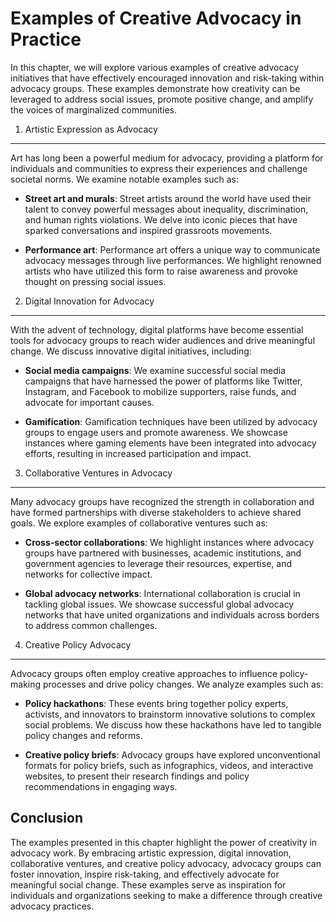 Examples of Creative Advocacy in Practice
==================================================

In this chapter, we will explore various examples of creative advocacy initiatives that have effectively encouraged innovation and risk-taking within advocacy groups. These examples demonstrate how creativity can be leveraged to address social issues, promote positive change, and amplify the voices of marginalized communities.

1. Artistic Expression as Advocacy
----------------------------------

Art has long been a powerful medium for advocacy, providing a platform for individuals and communities to express their experiences and challenge societal norms. We examine notable examples such as:

* **Street art and murals**: Street artists around the world have used their talent to convey powerful messages about inequality, discrimination, and human rights violations. We delve into iconic pieces that have sparked conversations and inspired grassroots movements.

* **Performance art**: Performance art offers a unique way to communicate advocacy messages through live performances. We highlight renowned artists who have utilized this form to raise awareness and provoke thought on pressing social issues.

2. Digital Innovation for Advocacy
----------------------------------

With the advent of technology, digital platforms have become essential tools for advocacy groups to reach wider audiences and drive meaningful change. We discuss innovative digital initiatives, including:

* **Social media campaigns**: We examine successful social media campaigns that have harnessed the power of platforms like Twitter, Instagram, and Facebook to mobilize supporters, raise funds, and advocate for important causes.

* **Gamification**: Gamification techniques have been utilized by advocacy groups to engage users and promote awareness. We showcase instances where gaming elements have been integrated into advocacy efforts, resulting in increased participation and impact.

3. Collaborative Ventures in Advocacy
-------------------------------------

Many advocacy groups have recognized the strength in collaboration and have formed partnerships with diverse stakeholders to achieve shared goals. We explore examples of collaborative ventures such as:

* **Cross-sector collaborations**: We highlight instances where advocacy groups have partnered with businesses, academic institutions, and government agencies to leverage their resources, expertise, and networks for collective impact.

* **Global advocacy networks**: International collaboration is crucial in tackling global issues. We showcase successful global advocacy networks that have united organizations and individuals across borders to address common challenges.

4. Creative Policy Advocacy
---------------------------

Advocacy groups often employ creative approaches to influence policy-making processes and drive policy changes. We analyze examples such as:

* **Policy hackathons**: These events bring together policy experts, activists, and innovators to brainstorm innovative solutions to complex social problems. We discuss how these hackathons have led to tangible policy changes and reforms.

* **Creative policy briefs**: Advocacy groups have explored unconventional formats for policy briefs, such as infographics, videos, and interactive websites, to present their research findings and policy recommendations in engaging ways.

Conclusion
----------

The examples presented in this chapter highlight the power of creativity in advocacy work. By embracing artistic expression, digital innovation, collaborative ventures, and creative policy advocacy, advocacy groups can foster innovation, inspire risk-taking, and effectively advocate for meaningful social change. These examples serve as inspiration for individuals and organizations seeking to make a difference through creative advocacy practices.
